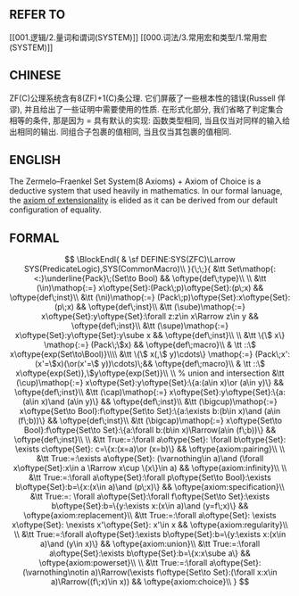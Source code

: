 ## REFER TO
[[001.逻辑/2.量词和谓词(SYSTEM)]]
[[000.词法/3.常用宏和类型/1.常用宏(SYSTEM)]]

## CHINESE
ZF(C)公理系统含有8(ZF)+1(C)条公理. 它们屏蔽了一些根本性的错误(Russell 佯谬), 并且给出了一些证明中需要使用的性质. 
在形式化部分, 我们省略了判定集合相等的条件, 那是因为 $=$ 具有默认的实现: 函数类型相同, 当且仅当对同样的输入给出相同的输出. 同组合子包裹的值相同, 当且仅当其包裹的值相同. 

## ENGLISH
The Zermelo–Fraenkel Set System(8 Axioms) + Axiom of Choice is a deductive system that used heavily in mathematics. In our formal lanuage, the [axiom of extensionality](https://en.wikipedia.org/wiki/Zermelo%E2%80%93Fraenkel_set_theory) is elided as it can be derived from our default configuration of equality. 

## FORMAL
$$
\BlockEndl{
    & \sf DEFINE:SYS(ZFC)\Larrow SYS(PredicateLogic),SYS(CommonMacro)\\
}{\;\;}{
    &\tt Set\mathop{:<:}\underline{Pack}\;(Set\to Bool) && \oftype{def\;type}\\
    \\
    &\tt (\in)\mathop{:=} x\oftype{Set}:(Pack\;p)\oftype{Set}:(p\;x) 
        && \oftype{def\;inst}\\
    &\tt (\ni)\mathop{:=} (Pack\;p)\oftype{Set}:x\oftype{Set}:(p\;x) 
        && \oftype{def\;inst}\\
    &\tt (\sube)\mathop{:=} x\oftype{Set}:y\oftype{Set}:\forall z:z\in x\Rarrow z\in y
        && \oftype{def\;inst}\\
    &\tt (\supe)\mathop{:=} x\oftype{Set}:y\oftype{Set}:y\sube x
        && \oftype{def\;inst}\\
    \\
    &\tt \{\$ x\} \mathop{:=}
        (Pack\;\$x)
        && \oftype{def\;macro}\\
    & \tt ::\$ x\oftype{exp(Set\to\Bool)}\\\\
    &\tt \{\$ x(,\$ y)\cdots\} \mathop{:=}
        (Pack\;x':(x'=\$x)(\or(x'=\$ y))\cdots)\;&& \oftype{def\;macro}\\ 
    & \tt ::\$ x\oftype{exp(Set)},\$y\oftype{exp(Set)}\\
    \\
    % union and intersection
    &\tt (\cup)\mathop{:=} x\oftype{Set}:y\oftype{Set}:\{a:(a\in x)\or (a\in y)\}
        && \oftype{def\;inst}\\
    &\tt (\cap)\mathop{:=} x\oftype{Set}:y\oftype{Set}:\{a:(a\in x)\and (a\in y)\}
        && \oftype{def\;inst}\\
    &\tt (\bigcup)\mathop{:=} x\oftype{Set\to Bool}:f\oftype{Set\to Set}:\{a:\exists b:(b\in x)\and (a\in (f\;b))\}
        && \oftype{def\;inst}\\
    &\tt (\bigcap)\mathop{:=} x\oftype{Set\to Bool}:f\oftype{Set\to Set}:\{a:\forall b:(b\in x)\Rarrow(a\in (f\;b))\}
        && \oftype{def\;inst}\\
    \\
    &\tt True:=:\forall a\oftype{Set}:
         \forall b\oftype{Set}:
         \exists c\oftype{Set}: c=\{x:(x=a)\or (x=b)\}
        && \oftype{axiom:pairing}\\
    \\
    &\tt True:=:\exists a\oftype{Set}:
        (\varnothing\in a)\and (\forall x\oftype{Set}:x\in a \Rarrow x\cup \{x\}\in a)
        && \oftype{axiom:infinity}\\
    \\
    &\tt True:=:\forall a\oftype{Set}:\forall p\oftype{Set\to Bool}:\exists b\oftype{Set}:b=\{x:(x\in a)\and (p\;x)\}
        && \oftype{axiom:specification}\\
    &\tt True:=:
        \forall a\oftype{Set}:\forall f\oftype{Set\to Set}:\exists b\oftype{Set}:b=\{y:\exists x:(x\in a)\and (y=f\;x)\}
        && \oftype{axiom:replacement}\\
    &\tt True:=:\forall a\oftype{Set}:
        \exists x\oftype{Set}:
        \nexists x'\oftype{Set}: x'\in x
        && \oftype{axiom:regularity}\\
    \\
    &\tt True:=:\forall a\oftype{Set}:\exists b\oftype{Set}:b=\{y:\exists x:(x\in a)\and (y\in x)\}
        && \oftype{axiom:union}\\
    &\tt True:=:\forall a\oftype{Set}:\exists b\oftype{Set}:b=\{x:x\sube a\}
        && \oftype{axiom:powerset}\\
    \\
    &\tt True:=:\forall a\oftype{Set}:
        (\varnothing\notin a)\Rarrow(\exists f\oftype{Set\to Set}:(\forall x:x\in a)\Rarrow((f\;x)\in x))
        && \oftype{axiom:choice}\\
}
$$
